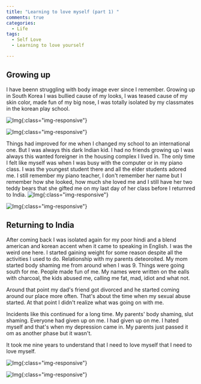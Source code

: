 ```yaml
---
title: "Learning to love myself (part 1) "
comments: true
categories:
  - Life
tags:
  - Self Love
  - Learning to love yourself

---
```


## Growing up

I have beenn struggling with body image ever since I remember. Growing up in South Korea I was bullied cause of my looks, I was teased cause of my skin color, made fun of my big nose, I was totally isolated by my classmates in the korean play school.


![Img](/assets/images/1796554_446207605512427_1569563918_n.jpg  "Img"){:class="img-responsive"}


![Img](/assets/images/18033361_1036582023141646_6185210026810917044_n.jpg  "Img"){:class="img-responsive"}


 Things had improved for me when I changed my school to an international one. But I was always this dark Indian kid. I had no friends growing up I was always this wanted foreigner in the housing complex I lived in. The only time I felt like myself was when I was busy with the computer or in my piano class. I was the youngest student there and all the elder students adored me. I still remember my piano teacher, I don't remember her name but I remember how she looked, how much she loved me and I still have her two teddy bears that she gifted me on my last day of her class before I returnred to India.
![Img](/assets/images/10603362_543320639134456_1106143467403583185_n.jpg  "Img"){:class="img-responsive"}


![Img](/assets/images/1959290_446261842173670_1527204292_n.jpg  "Img"){:class="img-responsive"}


## Returning to India


After coming back I was isolated again for my poor hindi and a blend american and korean accent when it came to speaking in English. I was the weird one here. I started gaining weight for some reason despite all the activities I used to do. Relationship with my parents deteoroited. My mom started body shaming me from around when I was 9. Things were going south for  me. People made fun of me. My names were written on the ealls with charcoal, the kids abused me, calling me fat, mad, idiot and what not. 

Around that point my dad's friend got divorced and he started coming around our place more often. That's about the time when my sexual abuse started. At that point I didn't realize what was going on with me.

Incidents like this continued for a long time. My parents' body shaming, slut shaming. Everyone had given up on me. I had given up on me. I hated myself and that's when my depression came in. My parents just passed it om as another phase but it wasn't. 

It took me nine years to understand that I need to love myself that I need to love myself. 

![Img](/assets/images/15085595_932611913538658_8445468709318338081_n.jpg  "Img"){:class="img-responsive"}


![Img](/assets/images/45751607_1467461596720351_271735442582274048_n.jpg  "Img"){:class="img-responsive"}





